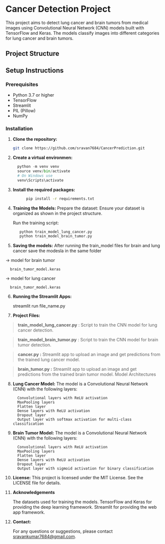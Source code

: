 # Cancer Detection Project

This project aims to detect lung cancer and brain tumors from medical images using Convolutional Neural Network (CNN) models built with TensorFlow and Keras. The models classify images into different categories for lung cancer and brain tumors.

## Project Structure


## Setup Instructions

### Prerequisites

- Python 3.7 or higher
- TensorFlow
- Streamlit
- PIL (Pillow)
- NumPy

### Installation

1. **Clone the repository:**
   ```sh
   git clone https://github.com/sravan7684/CancerPrediction.git
2. **Create a virtual environmen:**
   ```python
     python -m venv venv
     source venv/bin/activate 
     # On Windows use
     venv\Scripts\activate
   ```

3. **Install the required packages:**
   ```bash
         pip install -r requirements.txt

4.  **Training the Models:**
    Prepare the dataset: Ensure your dataset is organized as shown in the project structure.

    Run the training script: 
      ```python
         python train_model_lung_cancer.py
         python train_model_brain_tumor.py
       ```
5.  **Saving the models:**
   After running the train_model files for brain and lung cancer save the modesla in the same folder

   -> model for brain tumor 

    

      brain_tumor_model.keras
    
   -> model for lung cancer
   
      brain_tumor_model.keras
6.  **Running the Streamlit Apps:**
       
      streamlit run file_name.py
7.  **Project Files:**

> __train_model_lung_cancer.py__ : Script to train the CNN model for lung cancer detection.

> __train_model_brain_tumor.py__ : Script to train the CNN model for brain tumor detection.

> __cancer.py :__ Streamlit app to upload an image and get predictions from the trained lung cancer model.

> __brain_tumor.py :__ Streamlit app to upload an image and get predictions from the trained brain tumor model.
 Model Architectures

8.  **Lung Cancer Model:**
   The model is a Convolutional Neural Network (CNN) with the following layers:

          Convolutional layers with ReLU activation
          MaxPooling layers
          Flatten layer
          Dense layers with ReLU activation
          Dropout layer
          Output layer with softmax activation for multi-class classification
       

9. **Brain Tumor Model:**
    The model is a Convolutional Neural Network (CNN) with the following layers:

         Convolutional layers with ReLU activation
         MaxPooling layers
         Flatten layer
         Dense layers with ReLU activation
         Dropout layer
         Output layer with sigmoid activation for binary classification

   
11. **License:**
   This project is licensed under the MIT License. See the LICENSE file for details.

12. **Acknowledgements**

      The datasets used for training the models.
      TensorFlow and Keras for providing the deep learning framework.
      Streamlit for providing the web app framework.

13. **Contact:**
   
      For any questions or suggestions, please contact sravankumar7684@gmail.com.
  
   






